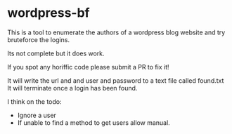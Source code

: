# wordpress-bf


This is a tool to enumerate the authors of a wordpress blog website and try bruteforce the logins.

Its not complete but it does work.

If you spot any horiffic code please submit a PR to fix it!

It will write the url and and user and password to a text file called found.txt
It will terminate once a login has been found.

I think on the todo:

* Ignore a user
* If unable to find a method to get users allow manual.


